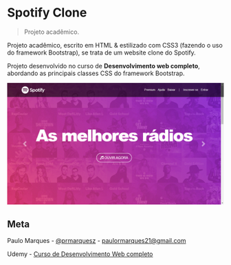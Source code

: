 # Spotify Clone
> Projeto acadêmico.

Projeto acadêmico, escrito em HTML & estilizado com CSS3 (fazendo o uso do framework Bootstrap), se trata de um website clone do Spotify.  

Projeto desenvolvido no curso de __Desenvolvimento web completo__, abordando as principais classes CSS do framework Bootstrap. 

![](imagens/pag.png)

## Meta

Paulo Marques - [@prmarquesz](https://twitter.com/prmarquesz) - paulormarques21@gmail.com

Udemy - [Curso de Desenvolvimento Web completo](https://www.udemy.com/course/web-completo/)